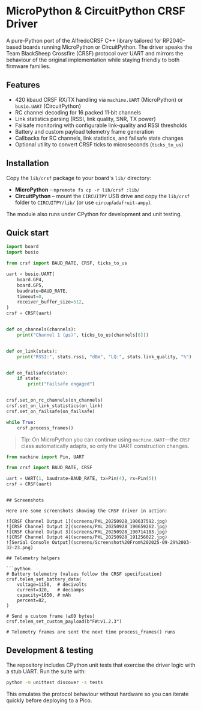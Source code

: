 # MicroPython & CircuitPython CRSF Driver

A pure-Python port of the AlfredoCRSF C++ library tailored for RP2040-based boards running MicroPython or CircuitPython. The driver speaks the Team BlackSheep Crossfire (CRSF) protocol over UART and mirrors the behaviour of the original implementation while staying friendly to both firmware families.

## Features

- 420 kbaud CRSF RX/TX handling via `machine.UART` (MicroPython) or `busio.UART` (CircuitPython)
- RC channel decoding for 16 packed 11‑bit channels
- Link statistics parsing (RSSI, link quality, SNR, TX power)
- Failsafe monitoring with configurable link-quality and RSSI thresholds
- Battery and custom payload telemetry frame generation
- Callbacks for RC channels, link statistics, and failsafe state changes
- Optional utility to convert CRSF ticks to microseconds (`ticks_to_us`)

## Installation

Copy the `lib/crsf` package to your board's `lib/` directory:

- **MicroPython** – `mpremote fs cp -r lib/crsf :lib/`
- **CircuitPython** – mount the `CIRCUITPY` USB drive and copy the `lib/crsf` folder to `CIRCUITPY/lib/` (or use `circup`/`adafruit-ampy`).

The module also runs under CPython for development and unit testing.

## Quick start

```python
import board
import busio

from crsf import BAUD_RATE, CRSF, ticks_to_us

uart = busio.UART(
    board.GP4,
    board.GP5,
    baudrate=BAUD_RATE,
    timeout=0,
    receiver_buffer_size=512,
)
crsf = CRSF(uart)


def on_channels(channels):
    print("Channel 1 (µs)", ticks_to_us(channels[0]))


def on_link(stats):
    print("RSSI:", stats.rssi, "dBm", "LQ:", stats.link_quality, "%")


def on_failsafe(state):
    if state:
        print("Failsafe engaged")


crsf.set_on_rc_channels(on_channels)
crsf.set_on_link_statistics(on_link)
crsf.set_on_failsafe(on_failsafe)

while True:
    crsf.process_frames()
```

> Tip: On MicroPython you can continue using `machine.UART`—the `CRSF` class automatically adapts, so only the UART construction changes.

```python
from machine import Pin, UART

from crsf import BAUD_RATE, CRSF

uart = UART(1, baudrate=BAUD_RATE, tx=Pin(4), rx=Pin(5))
crsf = CRSF(uart)
```
```

## Screenshots

Here are some screenshots showing the CRSF driver in action:

![CRSF Channel Output 1](screens/PXL_20250928_190637592.jpg)
![CRSF Channel Output 2](screens/PXL_20250928_190659262.jpg)
![CRSF Channel Output 3](screens/PXL_20250928_190714103.jpg)
![CRSF Channel Output 4](screens/PXL_20250928_191256022.jpg)
![Serial Console Output](screens/Screenshot%20From%202025-09-29%2003-32-23.png)

## Telemetry helpers

```python
# Battery telemetry (values follow the CRSF specification)
crsf.telem_set_battery_data(
    voltage=1150,  # decivolts
    current=320,   # deciamps
    capacity=1650, # mAh
    percent=82,
)

# Send a custom frame (≤60 bytes)
crsf.telem_set_custom_payload(b"FW:v1.2.3")

# Telemetry frames are sent the next time process_frames() runs
```

## Development & testing

The repository includes CPython unit tests that exercise the driver logic with a stub UART. Run the suite with:

```bash
python -m unittest discover -s tests
```

This emulates the protocol behaviour without hardware so you can iterate quickly before deploying to a Pico.

